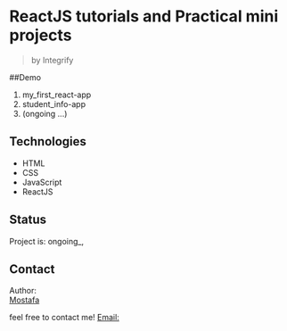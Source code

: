# ReactJS tutorials and Practical mini projects

>by Integrify

##Demo
1. my_first_react-app
2. student_info-app
3. (ongoing ...)

[](react.png)


## Technologies

- HTML
- CSS
- JavaScript
- ReactJS

## Status

Project is: ongoing_,


## Contact

Author:  
[Mostafa](https://github.mostafaIn.com) 

feel free to contact me!
[Email:](mostafa.hazareh@integrify.io)
